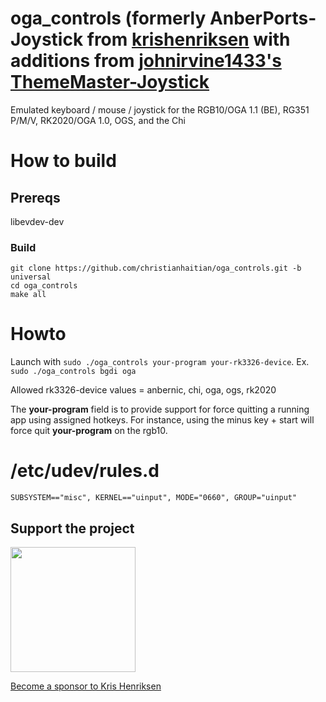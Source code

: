 # oga_controls (formerly AnberPorts-Joystick from [krishenriksen](https://github.com/krishenriksen/AnberPorts-Joystick) with additions from [johnirvine1433's ThemeMaster-Joystick](https://github.com/JohnIrvine1433/ThemeMaster-Joystick)
Emulated keyboard / mouse / joystick for the RGB10/OGA 1.1 (BE), RG351 P/M/V, RK2020/OGA 1.0, OGS, and the Chi

# How to build
## Prereqs
libevdev-dev

### Build
```
git clone https://github.com/christianhaitian/oga_controls.git -b universal
cd oga_controls
make all
```
# Howto
Launch with `sudo ./oga_controls your-program your-rk3326-device`.  Ex. `sudo ./oga_controls bgdi oga`

Allowed rk3326-device values = anbernic, chi, oga, ogs, rk2020

The **your-program** field is to provide support for force quitting a running app using assigned hotkeys.  For instance, using the minus key + start will force quit **your-program** on the rgb10.

# /etc/udev/rules.d
```
SUBSYSTEM=="misc", KERNEL=="uinput", MODE="0660", GROUP="uinput"
```

## Support the project

[<img src="https://raw.githubusercontent.com/krishenriksen/AnberPorts/master/sponsor.png" width="200"/>](https://github.com/sponsors/krishenriksen)

[Become a sponsor to Kris Henriksen](https://github.com/sponsors/krishenriksen)
